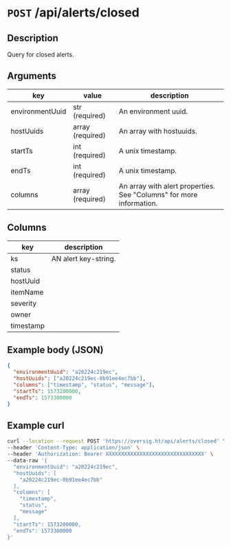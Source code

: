 # `POST` /api/alerts/closed

## Description

Query for closed alerts.

## Arguments

| key             | value            | description                                                         |
| --------------- | ---------------- | ------------------------------------------------------------------- |
| environmentUuid | str (required)   | An environment uuid.                                                |
| hostUuids       | array (required) | An array with hostuuids.                                            |
| startTs         | int (required)   | A unix timestamp.                                                   |
| endTs           | int (required)   | A unix timestamp.                                                   |
| columns         | array (required) | An array with alert properties. See "Columns" for more information. |

## Columns

| key       | description      |
| --------- | ---------------- |
| ks        | AN alert key-string. |
| status    |
| hostUuid  |
| itemName  |
| severity  |
| owner     |
| timestamp |

## Example body (JSON)

```json
{
  "environmentUuid": "a20224c219ec",
  "hostUuids": ["a20224c219ec-0b91ee4ec7bb"],
  "columns": ["timestamp", "status", "message"],
  "startTs": 1573200000,
  "endTs": 1573300000
}
```

## Example curl

```bash
curl --location --request POST 'https://oversig.ht/api/alerts/closed' \
--header 'Content-Type: application/json' \
--header 'Authorization: Bearer XXXXXXXXXXXXXXXXXXXXXXXXXXXXXXXX' \
--data-raw '{
  "environmentUuid": "a20224c219ec",
  "hostUuids": [
    "a20224c219ec-0b91ee4ec7bb"
  ],
  "columns": [
    "timestamp",
    "status",
    "message"
  ],
  "startTs": 1573200000,
  "endTs": 1573300000
}'
```
